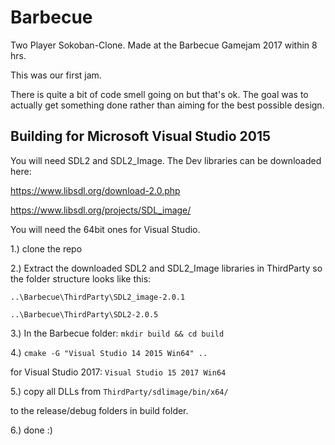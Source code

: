 # Barbecue
Two Player Sokoban-Clone. Made at the Barbecue Gamejam 2017 within 8 hrs.

This was our first jam.

There is quite a bit of code smell going on but that's ok. The goal was to actually get something done rather than aiming for the best possible design.

## Building for Microsoft Visual Studio 2015

You will need SDL2 and SDL2_Image. The Dev libraries can be downloaded here:

https://www.libsdl.org/download-2.0.php

https://www.libsdl.org/projects/SDL_image/

You will need the 64bit ones for Visual Studio.

1.) clone the repo

2.) Extract the downloaded SDL2 and SDL2_Image libraries in ThirdParty so the folder structure looks like this:

`..\Barbecue\ThirdParty\SDL2_image-2.0.1`

`..\Barbecue\ThirdParty\SDL2-2.0.5`


3.) In the Barbecue folder: `mkdir build && cd build`

4.) `cmake -G "Visual Studio 14 2015 Win64" ..`

for Visual Studio 2017: `Visual Studio 15 2017 Win64`

5.) copy all DLLs from `ThirdParty/sdlimage/bin/x64/`

to the release/debug folders in build folder.

6.) done :)

